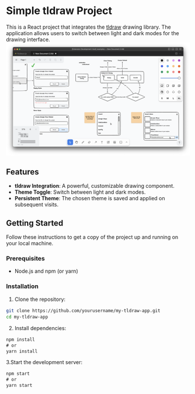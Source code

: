 # Simple tldraw Project

This is a React project that integrates the [tldraw](https://www.tldraw.dev/) drawing library. The application allows users to switch between light and dark modes for the drawing interface.
![Screenshot of the app](./public/tldraw-print.png)

## Features

- **tldraw Integration**: A powerful, customizable drawing component.
- **Theme Toggle**: Switch between light and dark modes.
- **Persistent Theme**: The chosen theme is saved and applied on subsequent visits.

## Getting Started

Follow these instructions to get a copy of the project up and running on your local machine.

### Prerequisites

- Node.js and npm (or yarn)

### Installation

1. Clone the repository:

```bash
git clone https://github.com/yourusername/my-tldraw-app.git
cd my-tldraw-app
```

2. Install dependencies:

```
npm install
# or
yarn install
```

3.Start the development server:

```
npm start
# or
yarn start
```
